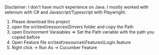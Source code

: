 Disclaimer: I don't have much experience on Java. I mostly worked with selenium with C# and Javascript/Typescript with Playwright.


1. Please download this project
2. open the src\test\resources\Drivers folder and copy the Path
3. open Environment Varaiables => Set the Path variable with the path you copied before
4. Open Feature file src\test\resources\Features\Login.feature
5. Right click -> Run As -> Cucumber Feature
